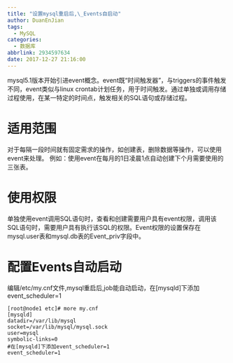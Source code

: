 ```yaml
---
title: "设置mysql重启后,\_Events自启动"
author: DuanEnJian
tags:
  - MySQL
categories:
  - 数据库
abbrlink: 2934597634
date: 2017-12-27 21:16:00
---
```

mysql5.1版本开始引进event概念。event既“时间触发器”，与triggers的事件触发不同，event类似与linux crontab计划任务，用于时间触发。通过单独或调用存储过程使用，在某一特定的时间点，触发相关的SQL语句或存储过程。

<!-- more -->
# 适用范围
对于每隔一段时间就有固定需求的操作，如创建表，删除数据等操作，可以使用event来处理。
例如：使用event在每月的1日凌晨1点自动创建下个月需要使用的三张表。

# 使用权限
单独使用event调用SQL语句时，查看和创建需要用户具有event权限，调用该SQL语句时，需要用户具有执行该SQL的权限。Event权限的设置保存在mysql.user表和mysql.db表的Event_priv字段中。 
# 配置Events自动启动

编辑/etc/my.cnf文件,mysql重启后,job能自动启动，在[mysqld]下添加event_scheduler=1
```
[root@node1 etc]# more my.cnf
[mysqld]
datadir=/var/lib/mysql
socket=/var/lib/mysql/mysql.sock
user=mysql
symbolic-links=0
#在[mysqld]下添加event_scheduler=1
event_scheduler=1
```